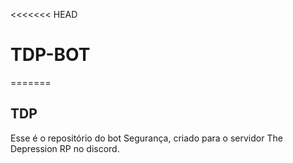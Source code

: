 <<<<<<< HEAD
# TDP-BOT
=======
## TDP
Esse é o repositório do bot Segurança, criado para o servidor The Depression RP no discord.
